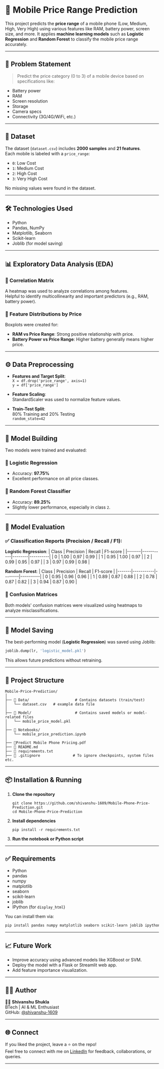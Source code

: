 
# 📱 Mobile Price Range Prediction

This project predicts the **price range** of a mobile phone (Low, Medium, High, Very High) using various features like RAM, battery power, screen size, and more. It applies **machine learning models** such as **Logistic Regression** and **Random Forest** to classify the mobile price range accurately.

---

## 🧠 Problem Statement

> Predict the price category (0 to 3) of a mobile device based on specifications like:
- Battery power
- RAM
- Screen resolution
- Storage
- Camera specs
- Connectivity (3G/4G/WiFi, etc.)

---

## 📁 Dataset

The dataset (`dataset.csv`) includes **2000 samples** and **21 features**.  
Each mobile is labeled with a `price_range`:
- `0`: Low Cost
- `1`: Medium Cost
- `2`: High Cost
- `3`: Very High Cost

No missing values were found in the dataset.

---

## 🛠️ Technologies Used

- Python
- Pandas, NumPy
- Matplotlib, Seaborn
- Scikit-learn
- Joblib (for model saving)

---

## 📊 Exploratory Data Analysis (EDA)

### 🔹 Correlation Matrix

A heatmap was used to analyze correlations among features.  
Helpful to identify multicollinearity and important predictors (e.g., RAM, battery power).

### 🔹 Feature Distributions by Price

Boxplots were created for:
- **RAM vs Price Range**: Strong positive relationship with price.
- **Battery Power vs Price Range**: Higher battery generally means higher price.

---

## ⚙️ Data Preprocessing

- **Features and Target Split**:  
  `X = df.drop('price_range', axis=1)`  
  `y = df['price_range']`

- **Feature Scaling**:  
  StandardScaler was used to normalize feature values.

- **Train-Test Split**:  
  80% Training and 20% Testing  
  `random_state=42`

---

## 🤖 Model Building

Two models were trained and evaluated:

### 🔹 Logistic Regression
- Accuracy: **97.75%**
- Excellent performance on all price classes.

### 🔹 Random Forest Classifier
- Accuracy: **89.25%**
- Slightly lower performance, especially in class `2`.

---

## 🧪 Model Evaluation

### ✅ Classification Reports (Precision / Recall / F1):

**Logistic Regression**:
| Class | Precision | Recall | F1-score |
|-------|-----------|--------|----------|
| 0     | 1.00      | 0.97   | 0.99     |
| 1     | 0.95      | 1.00   | 0.97     |
| 2     | 0.99      | 0.95   | 0.97     |
| 3     | 0.97      | 0.99   | 0.98     |

**Random Forest**:
| Class | Precision | Recall | F1-score |
|-------|-----------|--------|----------|
| 0     | 0.95      | 0.96   | 0.96     |
| 1     | 0.89      | 0.87   | 0.88     |
| 2     | 0.78      | 0.87   | 0.82     |
| 3     | 0.94      | 0.87   | 0.90     |

### 🔹 Confusion Matrices

Both models' confusion matrices were visualized using heatmaps to analyze misclassifications.

---

## 💾 Model Saving

The best-performing model (**Logistic Regression**) was saved using Joblib:

```python
joblib.dump(lr, 'logistic_model.pkl')
```

This allows future predictions without retraining.

---

## 📌 Project Structure

```
Mobile-Price-Prediction/
│
├── 📁 Data/                     # Contains datasets (train/test)
│   └── dataset.csv   # example data file
│
├── 📁 Model/                    # Contains saved models or model-related files
│   └── mobile_price_model.pkl         
│
├── 📁 Notebooks/               
│   └── mobile_price_prediction.ipynb
│
├── 📄Predict Mobile Phone Pricing.pdf
├── 📄 README.md                
├── 📄 requirements.txt         
├── 📄 .gitignore               # To ignore checkpoints, system files etc.

```

---

## 📦 Installation & Running

1. **Clone the repository**  
   ```
   git clone https://github.com/shivanshu-1609/Mobile-Phone-Price-Prediction.git
   cd Mobile-Phone-Price-Prediction
   ```

2. **Install dependencies**  
   ```
   pip install -r requirements.txt
   ```

3. **Run the notebook or Python script**

---

## ✅ Requirements

- Python
- pandas
- numpy
- matplotlib
- seaborn
- scikit-learn
- joblib
- IPython (for `display_html`)

You can install them via:

```bash
pip install pandas numpy matplotlib seaborn scikit-learn joblib ipython
```

---

## 📈 Future Work

- Improve accuracy using advanced models like XGBoost or SVM.
- Deploy the model with a Flask or Streamlit web app.
- Add feature importance visualization.

---

## 🙋‍♂️ Author

👨‍💻 **Shivanshu Shukla**  
BTech | AI & ML Enthusiast  
GitHub: [@shivanshu-1609](https://github.com/shivanshu-1609)

---

## 🌐 Connect

If you liked the project, leave a ⭐ on the repo!  
Feel free to connect with me on [LinkedIn](https://linkedin.com/in/shivanshu-shukla16/) for feedback, collaborations, or queries.

---
